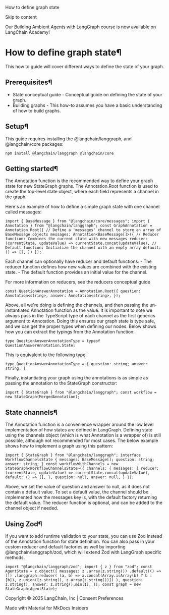 How to define graph state

Skip to content

Our Building Ambient Agents with LangGraph course is now available on LangChain Academy!

# How to define graph state¶

This how to guide will cover different ways to define the state of your graph.

## Prerequisites¶

* State conceptual guide - Conceptual guide on defining the state of your graph.
* Building graphs - This how-to assumes you have a basic understanding of how to build graphs.

## Setup¶

This guide requires installing the @langchain/langgraph, and @langchain/core packages:

```
npm install @langchain/langgraph @langchain/core
```

## Getting started¶

The Annotation function is the recommended way to define your graph state for new StateGraph graphs. The Annotation.Root function is used to create the top-level state object, where each field represents a channel in the graph.

Here's an example of how to define a simple graph state with one channel called messages:

```
import { BaseMessage } from "@langchain/core/messages"; import { Annotation } from "@langchain/langgraph"; const GraphAnnotation = Annotation.Root({ // Define a 'messages' channel to store an array of BaseMessage objects messages: Annotation<BaseMessage[]>({ // Reducer function: Combines the current state with new messages reducer: (currentState, updateValue) => currentState.concat(updateValue), // Default function: Initialize the channel with an empty array default: () => [], }) });
```

Each channel can optionally have reducer and default functions: - The reducer function defines how new values are combined with the existing state. - The default function provides an initial value for the channel.

For more information on reducers, see the reducers conceptual guide

```
const QuestionAnswerAnnotation = Annotation.Root({ question: Annotation<string>, answer: Annotation<string>, });
```

Above, all we're doing is defining the channels, and then passing the un-instantiated Annotation function as the value. It is important to note we always pass in the TypeScript type of each channel as the first generics argument to Annotation. Doing this ensures our graph state is type safe, and we can get the proper types when defining our nodes. Below shows how you can extract the typings from the Annotation function:

```
type QuestionAnswerAnnotationType = typeof QuestionAnswerAnnotation.State;
```

This is equivalent to the following type:

```
type QuestionAnswerAnnotationType = { question: string; answer: string; }
```

Finally, instantiating your graph using the annotations is as simple as passing the annotation to the StateGraph constructor:

```
import { StateGraph } from "@langchain/langgraph"; const workflow = new StateGraph(MergedAnnotation);
```

## State channels¶

The Annotation function is a convenience wrapper around the low level implementation of how states are defined in LangGraph. Defining state using the channels object (which is what Annotation is a wrapper of) is still possible, although not recommended for most cases. The below example shows how to implement a graph using this pattern:

```
import { StateGraph } from "@langchain/langgraph"; interface WorkflowChannelsState { messages: BaseMessage[]; question: string; answer: string; } const workflowWithChannels = new StateGraph<WorkflowChannelsState>({ channels: { messages: { reducer: (currentState, updateValue) => currentState.concat(updateValue), default: () => [], }, question: null, answer: null, } });
```

Above, we set the value of question and answer to null, as it does not contain a default value. To set a default value, the channel should be implemented how the messages key is, with the default factory returning the default value. The reducer function is optional, and can be added to the channel object if needed.

## Using Zod¶

If you want to add runtime validation to your state, you can use Zod instead of the Annotation function for state definition. You can also pass in your custom reducer and default factories as well by importing @langchain/langgraph/zod, which will extend Zod with LangGraph specific methods.

```
import "@langchain/langgraph/zod"; import { z } from "zod"; const AgentState = z.object({ messages: z .array(z.string()) .default(() => []) .langgraph.reducer( (a, b) => a.concat(Array.isArray(b) ? b : [b]), z.union([z.string(), z.array(z.string())]) ), question: z.string(), answer: z.string().min(1), }); const graph = new StateGraph(AgentState);
```

Copyright © 2025 LangChain, Inc | Consent Preferences

Made with Material for MkDocs Insiders